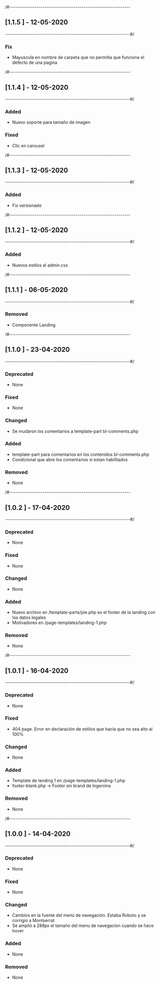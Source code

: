 /#--------------------------------------------------------------
## [1.1.5 ] - 12-05-2020
----------------------------------------------------------------#/

### Fix
- Mayuscula en nombre de carpeta que no permitia que funcione el defecto de una pagina

/#--------------------------------------------------------------
## [1.1.4 ] - 12-05-2020
----------------------------------------------------------------#/

### Added
- Nuevo soporte para tamaño de imagen

### Fixed
- Clic en carousel

/#--------------------------------------------------------------
## [1.1.3 ] - 12-05-2020
----------------------------------------------------------------#/

### Added
- Fix versionado

/#--------------------------------------------------------------
## [1.1.2 ] - 12-05-2020
----------------------------------------------------------------#/

### Added
- Nuevos estilos al admin.css

/#--------------------------------------------------------------
## [1.1.1 ] - 06-05-2020
----------------------------------------------------------------#/

### Removed
- Componente Landing

/#--------------------------------------------------------------
## [1.1.0 ] - 23-04-2020
----------------------------------------------------------------#/
### Deprecated 
- None

### Fixed
- None

### Changed
- Se mudaron los comentarios a template-part bl-comments.php

### Added
- template-part para comentarios en los contenidos bl-comments.php
- Condicional que abre los comentarios si estan habilitados

### Removed
- None

/#--------------------------------------------------------------
## [1.0.2 ] - 17-04-2020
----------------------------------------------------------------#/
### Deprecated 
- None

### Fixed
- None

### Changed
- None

### Added
- Nuevo archivo en /template-parts/pie.php es el footer de la landing con los datos legales
- Motivadores en /page-templates/landing-1.php

### Removed
- None

/#--------------------------------------------------------------
## [1.0.1 ] - 16-04-2020
----------------------------------------------------------------#/
### Deprecated 
- None

### Fixed
- 404 page. Error en declaración de estilos que hacía que no sea alto al 100%

### Changed
- None

### Added
- Template de landing 1 en /page-templates/landing-1.php
- footer-blank.php -> Footer sin brand de Ingenima

### Removed
- None

/#--------------------------------------------------------------
## [1.0.0 ] - 14-04-2020
----------------------------------------------------------------#/
### Deprecated 
- None

### Fixed
- None

### Changed
- Cambios en la fuente del menú de navegación. Estaba Roboto y se corrigio a Montserrat
- Se amplió a 288px el tamaño del menu de navegacion cuando se hace hover

### Added
- None

### Removed
- None
